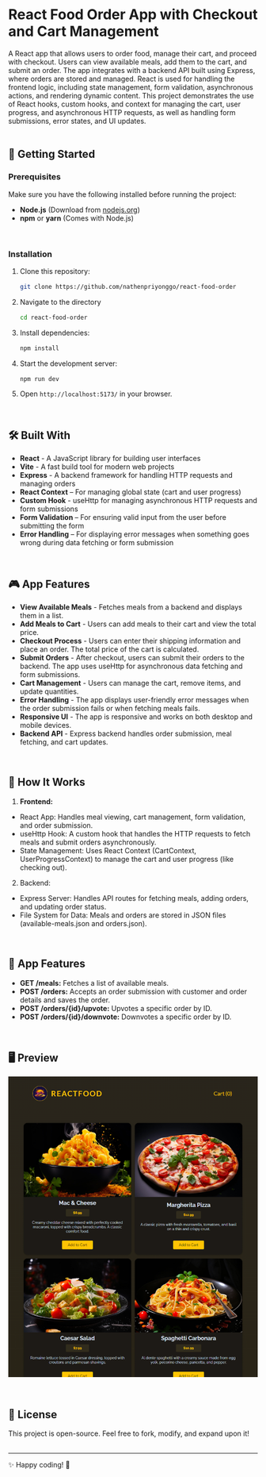 # React Food Order App with Checkout and Cart Management

A React app that allows users to order food, manage their cart, and proceed with checkout. Users can view available meals, add them to the cart, and submit an order. The app integrates with a backend API built using Express, where orders are stored and managed. React is used for handling the frontend logic, including state management, form validation, asynchronous actions, and rendering dynamic content.
This project demonstrates the use of React hooks, custom hooks, and context for managing the cart, user progress, and asynchronous HTTP requests, as well as handling form submissions, error states, and UI updates.
<br><br>


## 🚀 Getting Started

### **Prerequisites**
Make sure you have the following installed before running the project:
- **Node.js** (Download from [nodejs.org](https://nodejs.org/))
- **npm** or **yarn** (Comes with Node.js)
<br>

### **Installation**
1. Clone this repository:
   ```sh
   git clone https://github.com/nathenpriyonggo/react-food-order
   ```
2. Navigate to the directory
   ```sh
   cd react-food-order
   ```
3. Install dependencies:
   ```sh
   npm install
   ```
4. Start the development server:
   ```sh
   npm run dev
   ```
5. Open ```http://localhost:5173/``` in your browser.
<br>

## 🛠️ Built With
- **React** - A JavaScript library for building user interfaces
- **Vite** - A fast build tool for modern web projects
- **Express** - A backend framework for handling HTTP requests and managing orders
- **React Context** – For managing global state (cart and user progress)
- **Custom Hook** - useHttp for managing asynchronous HTTP requests and form submissions
- **Form Validation** – For ensuring valid input from the user before submitting the form
- **Error Handling** – For displaying error messages when something goes wrong during data fetching or form submission
<br>

## 🎮 App Features
- **View Available Meals** - Fetches meals from a backend and displays them in a list.
- **Add Meals to Cart** - Users can add meals to their cart and view the total price.
- **Checkout Process** - Users can enter their shipping information and place an order. The total price of the cart is calculated.
- **Submit Orders** - After checkout, users can submit their orders to the backend. The app uses useHttp for asynchronous data fetching and form submissions.
- **Cart Management** - Users can manage the cart, remove items, and update quantities.
- **Error Handling** - The app displays user-friendly error messages when the order submission fails or when fetching meals fails.
- **Responsive UI** - The app is responsive and works on both desktop and mobile devices.
- **Backend API** - Express backend handles order submission, meal fetching, and cart updates.
<br>

## 🧩 How It Works
1. **Frontend:**
- React App: Handles meal viewing, cart management, form validation, and order submission.
- useHttp Hook: A custom hook that handles the HTTP requests to fetch meals and submit orders asynchronously.
- State Management: Uses React Context (CartContext, UserProgressContext) to manage the cart and user progress (like checking out).
2. Backend:
- Express Server: Handles API routes for fetching meals, adding orders, and updating order status.
- File System for Data: Meals and orders are stored in JSON files (available-meals.json and orders.json).
<br>

## 📝 App Features
- **GET /meals:** Fetches a list of available meals.
- **POST /orders:** Accepts an order submission with customer and order details and saves the order.
- **POST /orders/{id}/upvote:** Upvotes a specific order by ID.
- **POST /orders/{id}/downvote:** Downvotes a specific order by ID.
<br>


## 🖥️ Preview
<p align="center"><img src="webPreview.png" width="700"></p>
<br>

## 📜 License
This project is open-source. Feel free to fork, modify, and expand upon it!
<br><br>


---

✨ Happy coding! 🚀
